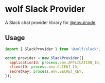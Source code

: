 # wolf Slack Provider

A Slack chat provider library for [@novu/node](https://github.com/tecklens/tk-wolf/)

## Usage

````javascript
import { SlackProvider } from '@wolf/slack';

const provider = new SlackProvider({
  applicationId: process.env.APPLICATION_ID,
  clientID: process.env.CLIENT_ID,
  secretKey: process.env.SECRET_KEY,
});
````
